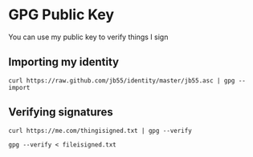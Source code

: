 
# GPG Public Key

You can use my public key to verify things I sign

## Importing my identity

    curl https://raw.github.com/jb55/identity/master/jb55.asc | gpg --import

## Verifying signatures

    curl https://me.com/thingisigned.txt | gpg --verify

    gpg --verify < fileisigned.txt



